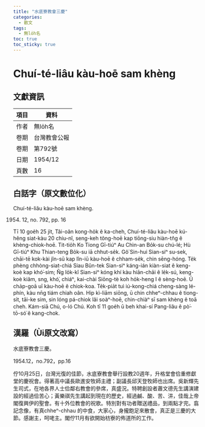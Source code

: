 ```yaml
---
title: "水底寮教會三慶"
categories:
  - 散文
tags:
  - 無lo̍h名
toc: true
toc_sticky: true
---
```


# Chuí-té-liâu kàu-hoē sam khèng

## 文獻資訊

| 項目 | 資料 |
|---|---|
| 作者 | 無lo̍h名 |
| 卷期 | 台灣教會公報 |
| 卷期 | 第792號 |
| 日期 | 1954/12 |
| 頁數 | 16 |

## 白話字（原文數位化）

Chuí-té-liâu kàu-hoē sam khèng.

1954. 12, no. 792, pp. 16

Tī 10 goe̍h 25 ji̍t, Tâi-oân kong-ho̍k ê ka-cheh, Chuí-té-liâu kàu-hoē kú-hêng siat-kàu 20 chiu-nî, seng-keh tông-hoē kap tiōng-siu hiàn-tn̂g ê khèng-chiok-hoē. Tit-tio̍h Ko Tiong Gī-tiúⁿ Au Chìn-an Bo̍k-su chú-lé; Hù Gī-tiúⁿ Khu Thian-teng Bo̍k-su iā chhut-se̍k. Gô͘ Sin-hui Sian-siⁿ su-sek, chāi-tē kok-kài jîn-sū kap lîn-iū kàu-hoē ê chham-se̍k, chin sēng-hóng. Te̍k phèng chhòng-siat-chiá Siau Bûn-tek Sian-siⁿ káng-ián kiàn-siat ê keng-koè kap khó͘-sim; N̂g Io̍k-kî Sian-siⁿ kóng khí kàu hiān-chāi ê le̍k-sú, keng-koè kiâm, sng, khó͘, chiáⁿ, kai-chài Siōng-tè koh ho̍k-heng I ê sèng-hoē. Ū cha̍p-goā uī kàu-hoē ê chiok-koa. Te̍k-pia̍t tuì iú-kong-chiá cheng-sàng lé-phín, kàu nn̄g tiám chiah oân. Hip kì-liām siōng, ū chin chheⁿ-chhau ê tiong-si̍t, tāi-ke sim, sin lóng pá-chiok lâi soàⁿ-hoē, chin-chiàⁿ sī sam khèng ê toā cheh. Kám-siā Chú, o-ló Chú. Koh tī 11 goe̍h ū beh khai-sí Pang-liâu ê pò͘-tō-só͘ ê kang-chok.

## 漢羅（Ùi原文改寫）

水底寮教會三慶。

1954.12，no.792，pp.16

佇10月25日，台灣光復的佳節，水底寮教會舉行設教20週年，升格堂會佮重修獻堂的慶祝會。得著高中議長歐進安牧師主禮；副議長邱天登牧師也出席。吳新輝先生司式，在地各界人士佮鄰右教會的參席，真盛況。特聘創設者蕭文德先生講演建設的經過佮苦心；黃樂祺先生講起到現在的歷史，經過鹹、酸、苦、汫，佳哉上帝閣復興伊的聖會。有十外位教會的祝歌。特別對有功者贈送禮品，到兩點才完。翕記念像，有真chheⁿ-chhau 的中食，大家心，身攏飽足來散會，真正是三慶的大節。感謝主，呵咾主。閣佇11月有欲開始枋寮的佈道所的工作。
